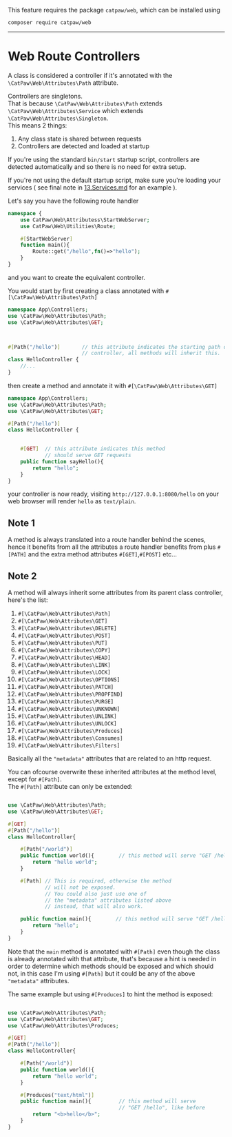 This feature requires the package `catpaw/web`, which can be installed using<br/>
```
composer require catpaw/web
```
<hr/>

# Web Route Controllers

A class is considered a controller if it's annotated with the `\CatPaw\Web\Attributes\Path` attribute.

Controllers are singletons.<br/>
That is because `\CatPaw\Web\Attributes\Path` extends `\CatPaw\Web\Attributes\Service` which extends `\CatPaw\Web\Attributes\Singleton`.<br/>
This means 2 things:
1. Any class state is shared between requests
2. Controllers are detected and loaded at startup

If you're using the standard `bin/start` startup script, controllers are detected automatically and so there is no need for extra setup.

If you're not using the default startup script, make sure you're loading your services ( see final note in [13.Services.md](./13.Services.md) for an example ).


Let's say you have the following route handler

```php
namespace {
    use CatPaw\Web\Attributess\StartWebServer;
    use CatPaw\Web\Utilities\Route;

    #[StartWebServer]
    function main(){
        Route::get("/hello",fn()=>"hello");
    }
}

```
and you want to create the equivalent controller.

You would start by first creating a class annotated with `#[\CatPaw\Web\Attributes\Path]`

```php
namespace App\Controllers;
use \CatPaw\Web\Attributes\Path;
use \CatPaw\Web\Attributes\GET;



#[Path("/hello")]       // this attribute indicates the starting path of this 
                        // controller, all methods will inherit this.
class HelloController {
    //...
}
```
then create a method and annotate it with `#[\CatPaw\Web\Attributes\GET]`

```php
namespace App\Controllers;
use \CatPaw\Web\Attributes\Path;
use \CatPaw\Web\Attributes\GET;

#[Path("/hello")]
class HelloController {

    
    #[GET]  // this attribute indicates this method 
            // should serve GET requests
    public function sayHello(){
        return "hello";
    }
}
```

your controller is now ready, visiting `http://127.0.0.1:8080/hello` on your web browser will render `hello` as `text/plain`.


## Note 1

A method is always translated into a route handler behind the scenes, hence it benefits from all the attributes a route handler benefits from plus `#[PATH]` and the extra method attributes `#[GET]`,`#[POST]` etc...


## Note 2

A method will always inherit some attributes from its parent class controller, here's the list:

1. `#[\CatPaw\Web\Attributes\Path]`
1. `#[\CatPaw\Web\Attributes\GET]`
1. `#[\CatPaw\Web\Attributes\DELETE]`
1. `#[\CatPaw\Web\Attributes\POST]`
1. `#[\CatPaw\Web\Attributes\PUT]`
1. `#[\CatPaw\Web\Attributes\COPY]`
1. `#[\CatPaw\Web\Attributes\HEAD]`
1. `#[\CatPaw\Web\Attributes\LINK]`
1. `#[\CatPaw\Web\Attributes\LOCK]`
1. `#[\CatPaw\Web\Attributes\OPTIONS]`
1. `#[\CatPaw\Web\Attributes\PATCH]`
1. `#[\CatPaw\Web\Attributes\PROPFIND]`
1. `#[\CatPaw\Web\Attributes\PURGE]`
1. `#[\CatPaw\Web\Attributes\UNKNOWN]`
1. `#[\CatPaw\Web\Attributes\UNLINK]`
1. `#[\CatPaw\Web\Attributes\UNLOCK]`
1. `#[\CatPaw\Web\Attributes\Produces]`
1. `#[\CatPaw\Web\Attributes\Consumes]`
1. `#[\CatPaw\Web\Attributes\Filters]`

Basically all the `"metadata"` attributes that are related to an http request.

You can ofcourse overwrite these inherited attributes at the method level, except for `#[Path]`.<br/>
The `#[Path]` attribute can only be extended:

```php

use \CatPaw\Web\Attributes\Path;
use \CatPaw\Web\Attributes\GET;

#[GET]
#[Path("/hello")]
class HelloController{

    #[Path("/world")]
    public function world(){        // this method will serve "GET /hello/world"
        return "hello world";
    }

    #[Path] // This is required, otherwise the method 
            // will not be exposed.
            // You could also just use one of 
            // the "metadata" attributes listed above 
            // instead, that will also work.

    public function main(){        // this method will serve "GET /hello"
        return "hello";
    }
}
```

Note that the `main` method is annotated with `#[Path]` even though the class is already annotated with that attribute, that's because a hint is needed in order to determine which methods should be exposed and which should not, in this case I'm using `#[Path]` but it could be any of the above `"metadata"` attributes.

The same example but using `#[Produces]` to hint the method is exposed:


```php

use \CatPaw\Web\Attributes\Path;
use \CatPaw\Web\Attributes\GET;
use \CatPaw\Web\Attributes\Produces;

#[GET]
#[Path("/hello")]
class HelloController{

    #[Path("/world")]
    public function world(){
        return "hello world";
    }

    #[Produces("text/html")]
    public function main(){         // this method will serve 
                                    // "GET /hello", like before
        return "<b>hello</b>";
    }
}
```
